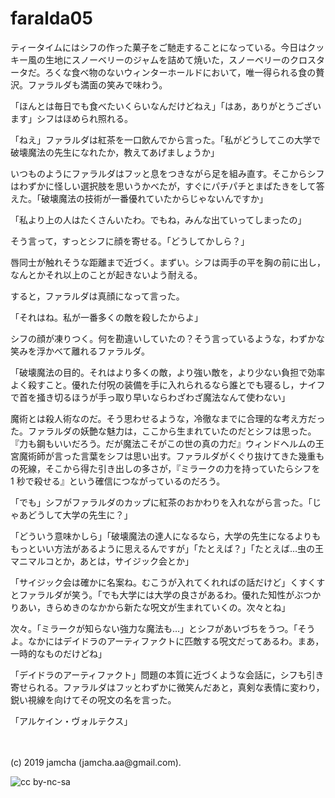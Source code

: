 

# faralda05

ティータイムにはシフの作った菓子をご馳走することになっている。今日はクッキー風の生地にスノーベリーのジャムを詰めて焼いた，スノーベリーのクロスタータだ。ろくな食べ物のないウィンターホールドにおいて，唯一得られる食の贅沢。ファラルダも満面の笑みで味わう。

「ほんとは毎日でも食べたいくらいなんだけどねえ」「はあ，ありがとうございます」シフはほめられ照れる。

「ねえ」ファラルダは紅茶を一口飲んでから言った。「私がどうしてこの大学で破壊魔法の先生になれたか，教えてあげましょうか」

いつものようにファラルダはフッと息をつきながら足を組み直す。そこからシフはわずかに怪しい選択肢を思いうかべたが，すぐにパチパチとまばたきをして答えた。「破壊魔法の技術が一番優れていたからじゃないんですか」

「私より上の人はたくさんいたわ。でもね，みんな出ていってしまったの」

そう言って，すっとシフに顔を寄せる。「どうしてかしら？」

唇同士が触れそうな距離まで近づく。まずい。シフは両手の平を胸の前に出し，なんとかそれ以上のことが起きないよう耐える。

すると，ファラルダは真顔になって言った。

「それはね。私が一番多くの敵を殺したからよ」

シフの顔が凍りつく。何を勘違いしていたの？そう言っているような，わずかな笑みを浮かべて離れるファラルダ。

「破壊魔法の目的。それはより多くの敵，より強い敵を，より少ない負担で効率よく殺すこと。優れた付呪の装備を手に入れられるなら誰とでも寝るし，ナイフで首を掻き切るほうが手っ取り早いならわざわざ魔法なんて使わない」

魔術とは殺人術なのだ。そう思わせるような，冷徹なまでに合理的な考え方だった。ファラルダの妖艶な魅力は，ここから生まれていたのだとシフは思った。『力も鋼もいいだろう。だが魔法こそがこの世の真の力だ』ウィンドヘルムの王宮魔術師が言った言葉をシフは思い出す。ファラルダがくぐり抜けてきた幾重もの死線，そこから得た引き出しの多さが，『ミラークの力を持っていたらシフを 1 秒で殺せる』という確信につながっているのだろう。

「でも」シフがファラルダのカップに紅茶のおかわりを入れながら言った。「じゃあどうして大学の先生に？」

「どういう意味かしら」「破壊魔法の達人になるなら，大学の先生になるよりももっといい方法があるように思えるんですが」「たとえば？」「たとえば…虫の王マニマルコとか，あとは，サイジック会とか」

「サイジック会は確かに名案ね。むこうが入れてくれればの話だけど」くすくすとファラルダが笑う。「でも大学には大学の良さがあるわ。優れた知性がぶつかりあい，きらめきのなかから新たな呪文が生まれていくの。次々とね」

次々。「ミラークが知らない強力な魔法も…」とシフがあいづちをうつ。「そうよ。なかにはデイドラのアーティファクトに匹敵する呪文だってあるわ。まあ，一時的なものだけどね」

「デイドラのアーティファクト」問題の本質に近づくような会話に，シフも引き寄せられる。ファラルダはフッとわずかに微笑んだあと，真剣な表情に変わり，鋭い視線を向けてその呪文の名を言った。

「アルケイン・ヴォルテクス」

<br>
<br>
(c) 2019 jamcha (jamcha.aa@gmail.com).

![cc by-nc-sa](https://i.creativecommons.org/l/by-nc-sa/4.0/88x31.png)

